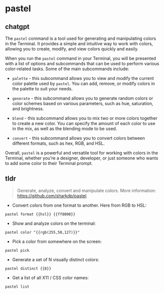 # pastel 
## chatgpt 
The `pastel` command is a tool used for generating and manipulating colors in the Terminal. It provides a simple and intuitive way to work with colors, allowing you to create, modify, and view colors quickly and easily.

When you run the `pastel` command in your Terminal, you will be presented with a list of options and subcommands that can be used to perform various color-related tasks. Some of the main subcommands include:

- `palette` - this subcommand allows you to view and modify the current color palette used by `pastel`. You can add, remove, or modify colors in the palette to suit your needs.

- `generate` - this subcommand allows you to generate random colors or color schemes based on various parameters, such as hue, saturation, and brightness.

- `blend` - this subcommand allows you to mix two or more colors together to create a new color. You can specify the amount of each color to use in the mix, as well as the blending mode to be used.

- `convert` - this subcommand allows you to convert colors between different formats, such as hex, RGB, and HSL.

Overall, `pastel` is a powerful and versatile tool for working with colors in the Terminal, whether you're a designer, developer, or just someone who wants to add some color to their Terminal prompt. 

## tldr 
 
> Generate, analyze, convert and manipulate colors.
> More information: <https://github.com/sharkdp/pastel>.

- Convert colors from one format to another. Here from RGB to HSL:

`pastel format {{hsl}} {{ff8000}}`

- Show and analyze colors on the terminal:

`pastel color "{{rgb(255,50,127)}}"`

- Pick a color from somewhere on the screen:

`pastel pick`

- Generate a set of N visually distinct colors:

`pastel distinct {{8}}`

- Get a list of all X11 / CSS color names:

`pastel list`
